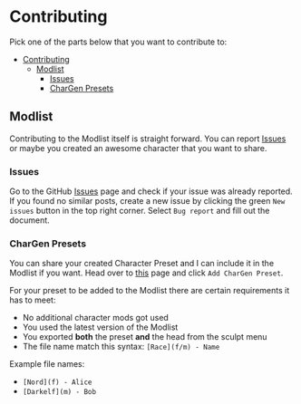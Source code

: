 # Contributing

Pick one of the parts below that you want to contribute to:

- [Contributing](#contributing)
  - [Modlist](#modlist)
    - [Issues](#issues)
    - [CharGen Presets](#chargen-presets)

## Modlist

Contributing to the Modlist itself is straight forward. You can report [Issues](#issues) or maybe you created an awesome character that you want to share.

### Issues

Go to the GitHub [Issues](https://github.com/Althro/Tinvaak/issues) page and check if your issue was already reported. If you found no similar posts, create a new issue by clicking the green `New issues` button in the top right corner. Select `Bug report` and fill out the document.

### CharGen Presets

You can share your created Character Preset and I can include it in the Modlist if you want. Head over to [this](https://github.com/Althro/Tinvaak/issues) page and click `Add CharGen Preset`.

For your preset to be added to the Modlist there are certain requirements it has to meet:

- No additional character mods got used
- You used the latest version of the Modlist
- You exported **both** the preset **and** the head from the sculpt menu
- The file name match this syntax: `[Race](f/m) - Name`

Example file names:

- `[Nord](f) - Alice`
- `[Darkelf](m) - Bob`
